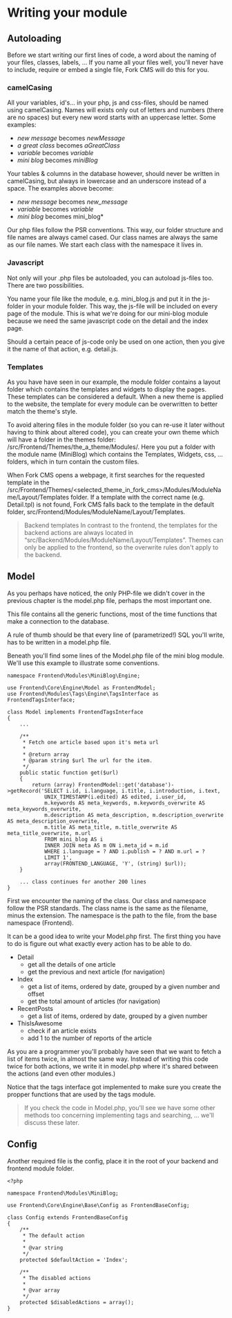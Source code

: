 # Writing your module

## Autoloading

Before we start writing our first lines of code, a word about the naming of your files, classes, labels, ... If you name all your files well, you'll never have to include, require or embed a single file, Fork CMS will do this for you.

### camelCasing

All your variables, id's... in your php, js and css-files, should be named using camelCasing. Names will exists only out of letters and numbers (there are no spaces) but every new word starts with an uppercase letter. Some examples:

* *new message* becomes *newMessage*
* *a great class* becomes *aGreatClass*
* *variable* becomes *variable*
* *mini blog* becomes *miniBlog*

Your tables & columns in the database however, should never be written in camelCasing, but always in lowercase and an underscore instead of a space. The examples above become:

* *new message* becomes *new_message*
* *variable* becomes *variable*
* *mini blog* becomes mini_blog*

Our php files follow the PSR conventions. This way, our folder structure and file names are always camel cased. Our class names are always the same as our file names. We start each class with the namespace it lives in.

### Javascript

Not only will your .php files be autoloaded, you can autoload js-files too. There are two possibilities.

You name your file like the module, e.g. mini_blog.js and put it in the js-folder in your module folder. This way, the js-file will be included on every page of the module. This is what we're doing for our mini-blog module because we need the same javascript code on the detail and the index page.

Should a certain peace of js-code only be used on one action, then you give it the name of that action, e.g. detail.js.

### Templates

As you have have seen in our example, the module folder contains a layout folder which contains the templates and widgets to display the pages. These templates can be considered a default. When a new theme is applied to the website, the template for every module can be overwritten to better match the theme's style.

To avoid altering files in the module folder (so you can re-use it later without having to think about altered code), you can create your own theme which will have a folder in the themes folder: /src/Frontend/Themes/the_a_theme/Modules/. Here you put a folder with the module name (MiniBlog) which contains the Templates, Widgets, css, ... folders, which in turn contain the custom files.

When Fork CMS opens a webpage, it first searches for the requested template in the /src/Frontend/Themes/<selected_theme_in_fork_cms>/Modules/ModuleName/Layout/Templates folder. If a template with the correct name (e.g. Detail.tpl) is not found, Fork CMS falls back to the template in the default folder, src/Frontend/Modules/ModuleName/Layout/Templates.

> Backend templates
> In contrast to the frontend, the templates for the backend actions are always located in “src/Backend/Modules/ModuleName/Layout/Templates”. Themes can only be applied to the frontend, so the overwrite rules don't apply to the backend.

## Model

As you perhaps have noticed, the only PHP-file we didn't cover in the previous chapter is the model.php file, perhaps the most important one.

This file contains all the generic functions, most of the time functions that make a connection to the database.

A rule of thumb should be that every line of (parametrized!) SQL you'll write, has to be written in a model.php file.

Beneath you'll find some lines of the Model.php file of the mini blog module. We'll use this example to illustrate some conventions.

```
namespace Frontend\Modules\MiniBlog\Engine;

use Frontend\Core\Engine\Model as FrontendModel;
use Frontend\Modules\Tags\Engine\TagsInterface as FrontendTagsInterface;

class Model implements FrontendTagsInterface
{
    ...

    /**
     * Fetch one article based upon it's meta url
     *
     * @return array
     * @param string $url The url for the item.
     */
    public static function get($url)
    {
        return (array) FrontendModel::get('database')->getRecord('SELECT i.id, i.language, i.title, i.introduction, i.text,
            UNIX_TIMESTAMP(i.edited) AS edited, i.user_id,
            m.keywords AS meta_keywords, m.keywords_overwrite AS meta_keywords_overwrite,
            m.description AS meta_description, m.description_overwrite AS meta_description_overwrite,
            m.title AS meta_title, m.title_overwrite AS meta_title_overwrite, m.url
            FROM mini_blog AS i
            INNER JOIN meta AS m ON i.meta_id = m.id
            WHERE i.language = ? AND i.publish = ? AND m.url = ?
            LIMIT 1',
            array(FRONTEND_LANGUAGE, 'Y', (string) $url));
    }

    ... class continues for another 200 lines
}
```

First we encounter the naming of the class. Our class and namespace follow the PSR standards. The class name is the same as the filename, minus the extension. The namespace is the path to the file, from the base namespace (Frontend).

It can be a good idea to write your Model.php first. The first thing you have to do is figure out what exactly every action has to be able to do.

* Detail
	* get all the details of one article
	* get the previous and next article (for navigation)
* Index
	* get a list of items, ordered by date, grouped by a given number and offset
	* get the total amount of articles (for navigation)
* RecentPosts
	* get a list of items, ordered by date, grouped by a given number
* ThisIsAwesome
	* check if an article exists
	* add 1 to the number of reports of the article

As you are a programmer you'll probably have seen that we want to fetch a list of items twice, in almost the same way. Instead of writing this code twice for both actions, we write it in model.php where it's shared between the actions (and even other modules.)

Notice that the tags interface got implemented to make sure you create the propper functions that are used by the tags module.

> If you check the code in Model.php, you'll see we have some other methods too concerning implementing tags and searching, ... we'll discuss these later.

## Config

Another required file is the config, place it in the root of your backend and frontend module folder.

```
<?php

namespace Frontend\Modules\MiniBlog;

use Frontend\Core\Engine\Base\Config as FrontendBaseConfig;

class Config extends FrontendBaseConfig
{
	/**
	 * The default action
	 *
	 * @var	string
	 */
	protected $defaultAction = 'Index';

	/**
	 * The disabled actions
	 *
	 * @var	array
	 */
	protected $disabledActions = array();
}
```
